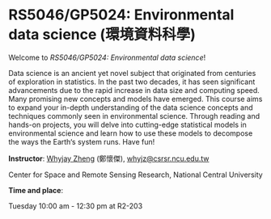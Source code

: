 # RS5046/GP5024: Environmental data science (環境資料科學)

Welcome to *RS5046/GP5024: Environmental data science*! 

Data science is an ancient yet novel subject that originated from centuries of exploration in statistics. In the past two decades, it has seen significant advancements due to the rapid increase in data size and computing speed. Many promising new concepts and models have emerged. This course aims to expand your in-depth understanding of the data science concepts and techniques commonly seen in environmental science. Through reading and hands-on projects, you will delve into cutting-edge statistical models in environmental science and learn how to use these models to decompose the ways the Earth‘s system runs. Have fun!

**Instructor**: [Whyjay Zheng](https://whyjz.github.io/) (鄭懷傑), whyjz@csrsr.ncu.edu.tw

Center for Space and Remote Sensing Research, National Central University

**Time and place**: 

Tuesday 10:00 am - 12:30 pm at R2-203 